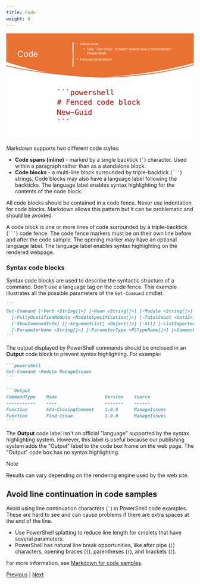 ```yaml
---
title: Code
weight: 8
---
```


![Code][04]

Markdown supports two different code styles:

- **Code spans (inline)** - marked by a single backtick (`` ` ``) character. Used within a paragraph
  rather than as a standalone block.
- **Code blocks** - a multi-line block surrounded by triple-backtick (`` ``` ``) strings. Code
  blocks may also have a language label following the backticks. The language label enables syntax
  highlighting for the contents of the code block.

All code blocks should be contained in a code fence. Never use indentation for code blocks. Markdown
allows this pattern but it can be problematic and should be avoided.

A code block is one or more lines of code surrounded by a triple-backtick (`` ``` ``) code fence.
The code fence markers must be on their own line before and after the code sample. The opening
marker may have an optional language label. The language label enables syntax highlighting on the
rendered webpage.

### Syntax code blocks

Syntax code blocks are used to describe the syntactic structure of a command. Don't use a language
tag on the code fence. This example illustrates all the possible parameters of the `Get-Command`
cmdlet.

~~~markdown
```
Get-Command [-Verb <String[]>] [-Noun <String[]>] [-Module <String[]>]
  [-FullyQualifiedModule <ModuleSpecification[]>] [-TotalCount <Int32>] [-Syntax]
  [-ShowCommandInfo] [[-ArgumentList] <Object[]>] [-All] [-ListImported]
  [-ParameterName <String[]>] [-ParameterType <PSTypeName[]>] [<CommonParameters>]
```
~~~

The output displayed by PowerShell commands should be enclosed in an **Output** code block to
prevent syntax highlighting. For example:

~~~markdown
```powershell
Get-Command -Module ManageIssues
```

```Output
CommandType    Name                  Version    Source
-----------    ----                  -------    ------
Function       Add-ClosingComment    1.0.0      ManageIssues
Function       Find-Issue            1.0.0      ManageIssues
```
~~~

The **Output** code label isn't an official "language" supported by the syntax highlighting system.
However, this label is useful because our publishing system adds the "Output" label to the code box
frame on the web page. The "Output" code box has no syntax highlighting.

> [!NOTE]
> Results can vary depending on the rendering engine used by the web site.

## Avoid line continuation in code samples

Avoid using line continuation characters (`` ` ``) in PowerShell code examples. These are hard to
see and can cause problems if there are extra spaces at the end of the line.

- Use PowerShell splatting to reduce line length for cmdlets that have several parameters.
- PowerShell has natural line break opportunities, like after pipe (`|`) characters, opening braces
  (`{`), parentheses (`(`), and brackets (`[`).

For more information, see [Markdown for code samples][03].

[Previous][01] | [Next][02]

<!-- link references -->
[01]: ../slide7
[02]: ../slide9
[03]: https://learn.microsoft.com/powershell/scripting/community/contributing/powershell-style-guidemarkdown-for-code-samples
[04]: slide8.png
